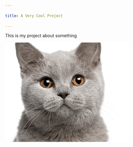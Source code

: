 ```yaml
---

title: A Very Cool Project

---
```


This is my project about something

![](cats-master-header.png)
